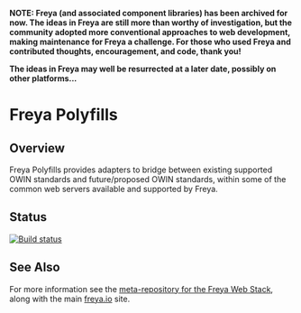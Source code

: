 **NOTE: Freya (and associated component libraries) has been archived for now. The ideas in Freya are still more than worthy of investigation, but the community adopted more conventional approaches to web development, making maintenance for Freya a challenge. For those who used Freya and contributed thoughts, encouragement, and code, thank you!**

**The ideas in Freya may well be resurrected at a later date, possibly on other platforms...** 

# Freya Polyfills

## Overview

Freya Polyfills provides adapters to bridge between existing supported OWIN standards and future/proposed OWIN standards, within some of the common web servers available and supported by Freya.

## Status

[![Build status](https://ci.appveyor.com/api/projects/status/559xdlldry5sdm4a/branch/master?svg=true)](https://ci.appveyor.com/project/xyncro/freya-polyfills/branch/master)

## See Also

For more information see the [meta-repository for the Freya Web Stack](https://github.com/xyncro/freya), along with the main [freya.io](https://freya.io) site.
